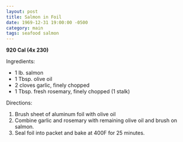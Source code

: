 ```yaml
---
layout: post
title: Salmon in Foil
date: 1969-12-31 19:00:00 -0500
category: main
tags: seafood salmon
---
```

<b>920 Cal (4x 230)</b>
<p>Ingredients:</p><ul>
<li>1 lb.	salmon</li>
<li>1 Tbsp.	olive oil</li>
<li>2	cloves garlic, finely chopped</li>
<li>1 Tbsp.	fresh rosemary, finely chopped (1 stalk)</li>
</ul>
<p>Directions:</p>
<ol>
<li>Brush sheet of aluminum foil with olive oil</li>
<li>Combine garlic and rosemary with remaining olive oil and brush on salmon.</li>
<li>Seal foil into packet and bake at 400F for 25 minutes.</li>
</ol>
